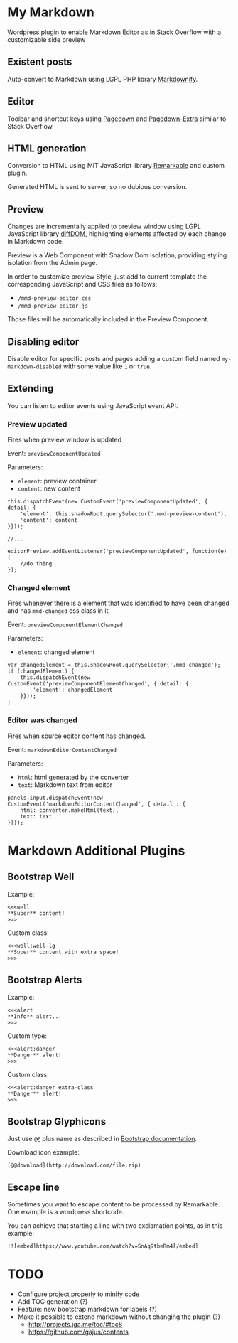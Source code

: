 # My Markdown

Wordpress plugin to enable Markdown Editor as in Stack Overflow with a customizable side preview  

## Existent posts

Auto-convert to Markdown using LGPL PHP library [Markdownify](https://github.com/Elephant418/Markdownify).

## Editor

Toolbar and shortcut keys using [Pagedown](https://github.com/balpha/pagedown) and [Pagedown-Extra](https://github.com/jmcmanus/pagedown-extra)
similar to Stack Overflow.

## HTML generation

Conversion to HTML using MIT JavaScript library [Remarkable](https://github.com/jonschlinkert/remarkable) and custom plugin. 

Generated HTML is sent to server, so no dubious conversion.

## Preview

Changes are incrementally applied to preview window using LGPL JavaScript library [diffDOM](https://github.com/fiduswriter/diffDOM),
highlighting elements affected by each change in Markdown code.

Preview is a Web Component with Shadow Dom isolation, providing styling isolation from the Admin page.

In order to customize preview Style, just add to current template the corresponding JavaScript and CSS files as follows:

- `/mmd-preview-editor.css`
- `/mmd-preview-editor.js`

Those files will be automatically included in the Preview Component.

## Disabling editor

Disable editor for specific posts and pages adding a custom field named `my-markdown-disabled` with some value like `1` or `true`.

## Extending

You can listen to editor events using JavaScript event API. 

### Preview updated

Fires when preview window is updated

Event: `previewComponentUpdated`

Parameters: 
- `element`: preview container
- `content`: new content

```
this.dispatchEvent(new CustomEvent('previewComponentUpdated', { detail: {
    'element': this.shadowRoot.querySelector('.mmd-preview-content'),
    'content': content
}}));

//...

editorPreview.addEventListener('previewComponentUpdated', function(e) {
    //do thing
});
```

### Changed element

Fires whenever there is a element that was identified to have been changed and has `mmd-changed` css class in it.

Event: `previewComponentElementChanged`

Parameters:
- `element`: changed element
                    
```                    
var changedElement = this.shadowRoot.querySelector('.mmd-changed');
if (changedElement) {
    this.dispatchEvent(new CustomEvent('previewComponentElementChanged', { detail: {
        'element': changedElement
    }}));
}
```

### Editor was changed

Fires when source editor content has changed.

Event: `markdownEditorContentChanged`

Parameters:
- `html`: html generated by the converter
- `text`: Markdown text from editor

```
panels.input.dispatchEvent(new CustomEvent('markdownEditorContentChanged', { detail : {
    html: converter.makeHtml(text),
    text: text
}}));
```

# Markdown Additional Plugins

## Bootstrap Well

Example:

```
<<<well
**Super** content!
>>>
```

Custom class:

```
<<<well:well-lg
**Super** content with extra space!
>>>
```

## Bootstrap Alerts

Example:

```
<<<alert
**Info** alert...
>>>
```

Custom type:

```
<<<alert:danger
**Danger** alert!
>>>
```

Custom class:

```
<<<alert:danger extra-class
**Danger** alert!
>>>
```

## Bootstrap Glyphicons

Just use `@@` plus name as described in [Bootstrap documentation](http://getbootstrap.com/components/#glyphicons).

Download icon example:

```
[@@download](http://download.com/file.zip)
```

## Escape line

Sometimes you want to escape content to be processed by Remarkable. One example is a wordpress shortcode. 

You can achieve that starting a line with two exclamation points, as in this example:
 
```
!![embed]https://www.youtube.com/watch?v=SnAq9tbeRm4[/embed]
```

# TODO

- Configure project properly to minify code
- Add TOC generation (?)
- Feature: new bootstrap markdown for labels (?)
- Make it possible to extend markdown without changing the plugin (?) 
  - http://projects.jga.me/toc/#toc8
  - https://github.com/gajus/contents

